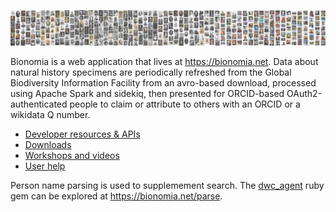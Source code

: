 ![image](https://github.com/bionomia/bionomia/blob/master/public/images/banner.jpg)

Bionomia is a web application that lives at https://bionomia.net. Data about natural history specimens are periodically refreshed from the Global Biodiversity Information Facility from an avro-based download, processed using Apache Spark and sidekiq, then presented for ORCID-based OAuth2-authenticated people to claim or attribute to others with an ORCID or a wikidata Q number.

- [Developer resources & APIs](https://bionomia.net/developers)
- [Downloads](https://bionomia.net/downloads)
- [Workshops and videos](https://bionomia.net/workshops)
- [User help](https://bionomia.net/help)

Person name parsing is used to supplemement search. The [dwc_agent](https://github.com/bionomia/dwc_agent) ruby gem can be explored at https://bionomia.net/parse.
